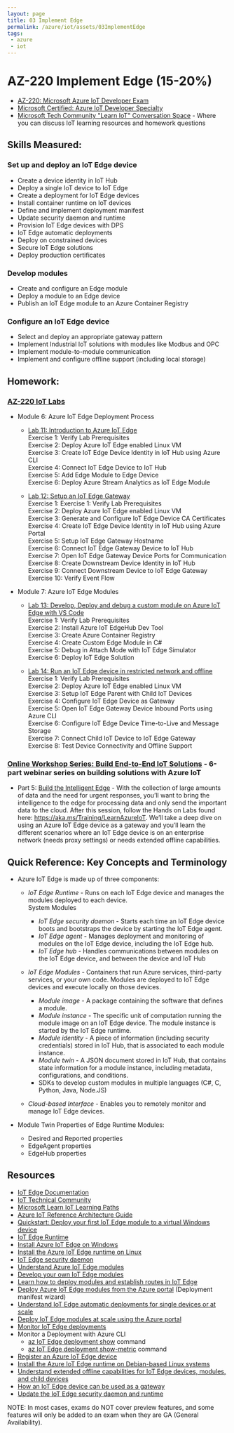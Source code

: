 ```yaml
---
layout: page
title: 03 Implement Edge
permalink: /azure/iot/assets/03ImplementEdge
tags: 
 - azure
 - iot
---
```


# AZ-220 Implement Edge (15-20%)

* [AZ-220: Microsoft Azure IoT Developer Exam](https://docs.microsoft.com/en-us/learn/certifications/exams/az-220)
* [Microsoft Certified: Azure IoT Developer Specialty](https://docs.microsoft.com/en-us/learn/certifications/azure-iot-developer-specialty)
* [Microsoft Tech Community "Learn IoT" Conversation Space](https://aka.ms/iottechcommunity/learniot) - Where you can discuss IoT learning resources and homework questions 

## Skills Measured:
### Set up and deploy an IoT Edge device
* Create a device identity in IoT Hub
* Deploy a single IoT device to IoT Edge
* Create a deployment for IoT Edge devices
* Install container runtime on IoT devices
* Define and implement deployment manifest
* Update security daemon and runtime
* Provision IoT Edge devices with DPS
* IoT Edge automatic deployments
* Deploy on constrained devices
* Secure IoT Edge solutions
* Deploy production certificates

### Develop modules
* Create and configure an Edge module
* Deploy a module to an Edge device
* Publish an IoT Edge module to an Azure Container Registry

### Configure an IoT Edge device
* Select and deploy an appropriate gateway pattern
* Implement Industrial IoT solutions with modules like Modbus and OPC
* Implement module-to-module communication
* Implement and configure offline support (including local storage)

## Homework:
### [AZ-220 IoT Labs](https://microsoftlearning.github.io/AZ-220-Microsoft-Azure-IoT-Developer) 
* Module 6: Azure IoT Edge Deployment Process
  * [Lab 11: Introduction to Azure IoT Edge](https://microsoftlearning.github.io/AZ-220-Microsoft-Azure-IoT-Developer/Instructions/Labs/LAB_AK_11-introduction-to-azure-iot-edge.html) 
  <br />Exercise 1: Verify Lab Prerequisites
  <br />Exercise 2: Deploy Azure IoT Edge enabled Linux VM
  <br />Exercise 3: Create IoT Edge Device Identity in IoT Hub using Azure CLI
  <br />Exercise 4: Connect IoT Edge Device to IoT Hub
  <br />Exercise 5: Add Edge Module to Edge Device
  <br />Exercise 6: Deploy Azure Stream Analytics as IoT Edge Module

  * [Lab 12: Setup an IoT Edge Gateway](https://microsoftlearning.github.io/AZ-220-Microsoft-Azure-IoT-Developer/Instructions/Labs/LAB_AK_12-setup-an-iot-edge-gateway.html)
  <br />Exercise 1: Exercise 1: Verify Lab Prerequisites
  <br />Exercise 2: Deploy Azure IoT Edge enabled Linux VM
  <br />Exercise 3: Generate and Configure IoT Edge Device CA Certificates
  <br />Exercise 4: Create IoT Edge Device Identity in IoT Hub using Azure Portal
  <br />Exercise 5: Setup IoT Edge Gateway Hostname
  <br />Exercise 6: Connect IoT Edge Gateway Device to IoT Hub
  <br />Exercise 7: Open IoT Edge Gateway Device Ports for Communication
  <br />Exercise 8: Create Downstream Device Identity in IoT Hub
  <br />Exercise 9: Connect Downstream Device to IoT Edge Gateway
  <br />Exercise 10: Verify Event Flow

* Module 7: Azure IoT Edge Modules
  * [Lab 13: Develop, Deploy and debug a custom module on Azure IoT Edge with VS Code](https://microsoftlearning.github.io/AZ-220-Microsoft-Azure-IoT-Developer/Instructions/Labs/LAB_AK_13-deploy-and-debug-custom-azure-iot-edge-module.html)
  <br />Exercise 1: Verify Lab Prerequisites
  <br />Exercise 2: Install Azure IoT EdgeHub Dev Tool
  <br />Exercise 3: Create Azure Container Registry
  <br />Exercise 4: Create Custom Edge Module in C#
  <br />Exercise 5: Debug in Attach Mode with IoT Edge Simulator
  <br />Exercise 6: Deploy IoT Edge Solution

  * [Lab 14: Run an IoT Edge device in restricted network and offline](https://microsoftlearning.github.io/AZ-220-Microsoft-Azure-IoT-Developer/Instructions/Labs/LAB_AK_14-iot-edge-device-in-restricted-network.html)
  <br />Exercise 1: Verify Lab Prerequisites
  <br />Exercise 2: Deploy Azure IoT Edge enabled Linux VM
  <br />Exercise 3: Setup IoT Edge Parent with Child IoT Devices
  <br />Exercise 4: Configure IoT Edge Device as Gateway
  <br />Exercise 5: Open IoT Edge Gateway Device Inbound Ports using Azure CLI
  <br />Exercise 6: Configure IoT Edge Device Time-to-Live and Message Storage
  <br />Exercise 7: Connect Child IoT Device to IoT Edge Gateway
  <br />Exercise 8: Test Device Connectivity and Offline Support

### [Online Workshop Series: Build End-to-End IoT Solutions](https://aka.ms/IoT-online-workshop) - 6-part webinar series on building solutions with Azure IoT
* Part 5: [Build the Intelligent Edge](https://www.youtube.com/watch?v=VW-esf3Wqeg&list=PL1ljc761XCiZMLoKOWZ8YVq_u9DacV7sy&index=5) - With the collection of large amounts of data and the need for urgent responses, you’ll want to bring the intelligence to the edge for processing data and only send the important data to the cloud. After this session, follow the Hands on Labs found here: https://aka.ms/Training/LearnAzureIoT. We’ll take a deep dive on using an Azure IoT Edge device as a gateway and you’ll learn the different scenarios where an IoT Edge device is on an enterprise network (needs proxy settings) or needs extended offline capabilities.

## Quick Reference: Key Concepts and Terminology
* Azure IoT Edge is made up of three components:
  * *IoT Edge Runtime* - Runs on each IoT Edge device and manages the modules deployed to each device.
  <br />System Modules
    * *IoT Edge security daemon* - Starts each time an IoT Edge device boots and bootstraps the device by starting the IoT Edge agent.
    * *IoT Edge agent* - Manages deployment and monitoring of modules on the IoT Edge device, including the IoT Edge hub. 
    * *IoT Edge hub* - Handles communications between modules on the IoT Edge device, and between the device and IoT Hub

  * *IoT Edge Modules* - Containers that run Azure services, third-party services, or your own code. Modules are deployed to IoT Edge devices and execute locally on those devices.
    * *Module image* - A package containing the software that defines a module.
    * *Module instance* - The specific unit of computation running the module image on an IoT Edge device. The module instance is started by the IoT Edge runtime.
    * *Module identity* - A piece of information (including security credentials) stored in IoT Hub, that is associated to each module instance.
    * *Module twin* - A JSON document stored in IoT Hub, that contains state information for a module instance, including metadata, configurations, and conditions. 
    * SDKs to develop custom modules in multiple languages (C#, C, Python, Java, Node.JS)
  
  * *Cloud-based Interface* - Enables you to remotely monitor and manage IoT Edge devices.
  
* Module Twin Properties of Edge Runtime Modules:
  * Desired and Reported properties
  * EdgeAgent properties
  * EdgeHub properties


## Resources
* [IoT Edge Documentation](https://docs.microsoft.com/en-us/azure/iot-edge/)
* [IoT Technical Community](https://techcommunity.microsoft.com/t5/internet-of-things-iot/ct-p/IoT)
* [Microsoft Learn IoT Learning Paths](http://aka.ms/mslearniot)
* [Azure IoT Reference Architecture Guide](https://docs.Microsoft.com/azure/architecture/reference-architectures/iot)
* [Quickstart: Deploy your first IoT Edge module to a virtual Windows device](https://docs.microsoft.com/en-us/azure/iot-edge/quickstart)
* [IoT Edge Runtime](https://docs.microsoft.com/en-us/azure/iot-edge/iot-edge-runtime)
* [Install Azure IoT Edge on Windows](https://docs.microsoft.com/en-us/azure/iot-edge/how-to-install-iot-edge-windows)
* [Install the Azure IoT Edge runtime on Linux](https://docs.microsoft.com/en-us/azure/iot-edge/how-to-install-iot-edge-linux)
* [IoT Edge security daemon](https://docs.microsoft.com/en-us/azure/iot-edge/iot-edge-security-manager)
* [Understand Azure IoT Edge modules](https://docs.microsoft.com/en-us/azure/iot-edge/iot-edge-modules)
* [Develop your own IoT Edge modules](https://docs.microsoft.com/en-us/azure/iot-edge/module-development)
* [Learn how to deploy modules and establish routes in IoT Edge](https://docs.microsoft.com/en-us/azure/iot-edge/module-composition)
* [Deploy Azure IoT Edge modules from the Azure portal](https://docs.microsoft.com/en-us/azure/iot-edge/how-to-deploy-modules-portal) (Deployment manifest wizard)
* [Understand IoT Edge automatic deployments for single devices or at scale](https://docs.microsoft.com/en-us/azure/iot-edge/module-deployment-monitoring)
* [Deploy IoT Edge modules at scale using the Azure portal](https://docs.microsoft.com/en-us/azure/iot-edge/how-to-deploy-at-scale)
* [Monitor IoT Edge deployments](https://docs.microsoft.com/en-us/azure/iot-edge/how-to-monitor-iot-edge-deployments)
* Monitor a Deployment with Azure CLI
  * [az IoT Edge deployment show](https://docs.microsoft.com/cli/azure/ext/azure-cli-iot-ext/iot/edge/deployment?view=azure-cli-latest#ext-azure-cli-iot-ext-az-iot-edge-deployment-show) command
  * [az IoT Edge deployment show-metric](https://docs.microsoft.com/cli/azure/ext/azure-cli-iot-ext/iot/edge/deployment?view=azure-cli-latest#ext-azure-cli-iot-ext-az-iot-edge-deployment-show-metric) command
* [Register an Azure IoT Edge device](https://docs.microsoft.com/en-us/azure/iot-edge/how-to-register-device)
* [Install the Azure IoT Edge runtime on Debian-based Linux systems](https://docs.microsoft.com/en-us/azure/iot-edge/how-to-install-iot-edge-linux)
* [Understand extended offline capabilities for IoT Edge devices, modules, and child devices](https://docs.microsoft.com/en-us/azure/iot-edge/offline-capabilities)
* [How an IoT Edge device can be used as a gateway](https://docs.microsoft.com/en-us/azure/iot-edge/iot-edge-as-gateway)
* [Update the IoT Edge security daemon and runtime](https://github.com/MicrosoftDocs/azure-docs/blob/master/articles/iot-edge/how-to-update-iot-edge.md)

NOTE: In most cases, exams do NOT cover preview features, and some features will only be
added to an exam when they are GA (General Availability).
